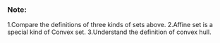 ### Note:
1.Compare the definitions of three kinds of sets above.
2.Affine set is a special kind of Convex set.
3.Understand the definition of convex hull.
